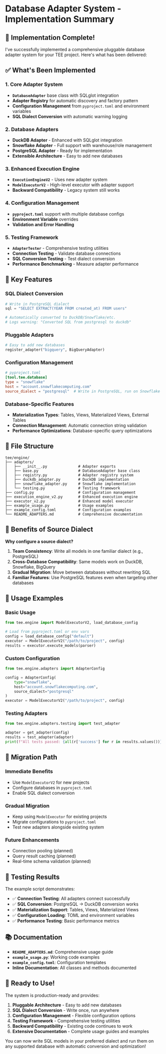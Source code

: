 # Database Adapter System - Implementation Summary

## 🎉 Implementation Complete!

I've successfully implemented a comprehensive pluggable database adapter system for your TEE project. Here's what has been delivered:

## ✅ What's Been Implemented

### 1. **Core Adapter System**
- **`DatabaseAdapter`** base class with SQLglot integration
- **Adapter Registry** for automatic discovery and factory pattern
- **Configuration Management** from `pyproject.toml` and environment variables
- **SQL Dialect Conversion** with automatic warning logging

### 2. **Database Adapters**
- **DuckDB Adapter** - Enhanced with SQLglot integration
- **Snowflake Adapter** - Full support with warehouse/role management
- **PostgreSQL Adapter** - Ready for implementation
- **Extensible Architecture** - Easy to add new databases

### 3. **Enhanced Execution Engine**
- **`ExecutionEngineV2`** - Uses new adapter system
- **`ModelExecutorV2`** - High-level executor with adapter support
- **Backward Compatibility** - Legacy system still works

### 4. **Configuration Management**
- **`pyproject.toml`** support with multiple database configs
- **Environment Variable** overrides
- **Validation and Error Handling**

### 5. **Testing Framework**
- **`AdapterTester`** - Comprehensive testing utilities
- **Connection Testing** - Validate database connections
- **SQL Conversion Testing** - Test dialect conversion
- **Performance Benchmarking** - Measure adapter performance

## 🚀 Key Features

### **SQL Dialect Conversion**
```python
# Write in PostgreSQL dialect
sql = "SELECT EXTRACT(YEAR FROM created_at) FROM users"

# Automatically converted to DuckDB/Snowflake/etc.
# Logs warning: "Converted SQL from postgresql to duckdb"
```

### **Pluggable Adapters**
```python
# Easy to add new databases
register_adapter("bigquery", BigQueryAdapter)
```

### **Configuration Management**
```toml
# pyproject.toml
[tool.tee.database]
type = "snowflake"
host = "account.snowflakecomputing.com"
source_dialect = "postgresql"  # Write in PostgreSQL, run on Snowflake
```

### **Database-Specific Features**
- **Materialization Types**: Tables, Views, Materialized Views, External Tables
- **Connection Management**: Automatic connection string validation
- **Performance Optimizations**: Database-specific query optimizations

## 📁 File Structure

```
tee/engine/
├── adapters/
│   ├── __init__.py              # Adapter exports
│   ├── base.py                  # DatabaseAdapter base class
│   ├── registry.py              # Adapter registry system
│   ├── duckdb_adapter.py        # DuckDB implementation
│   ├── snowflake_adapter.py     # Snowflake implementation
│   └── testing.py               # Testing framework
├── config.py                    # Configuration management
├── execution_engine_v2.py       # Enhanced execution engine
├── executor_v2.py               # Enhanced model executor
├── example_usage.py             # Usage examples
├── example_config.toml          # Configuration examples
└── README_ADAPTERS.md           # Comprehensive documentation
```

## 🎯 Benefits of Source Dialect

**Why configure a source dialect?**

1. **Team Consistency**: Write all models in one familiar dialect (e.g., PostgreSQL)
2. **Cross-Database Compatibility**: Same models work on DuckDB, Snowflake, BigQuery
3. **Gradual Migration**: Move between databases without rewriting SQL
4. **Familiar Features**: Use PostgreSQL features even when targeting other databases

## 🔧 Usage Examples

### Basic Usage
```python
from tee.engine import ModelExecutorV2, load_database_config

# Load from pyproject.toml or env vars
config = load_database_config("default")
executor = ModelExecutorV2("/path/to/project", config)
results = executor.execute_models(parser)
```

### Custom Configuration
```python
from tee.engine.adapters import AdapterConfig

config = AdapterConfig(
    type="snowflake",
    host="account.snowflakecomputing.com",
    source_dialect="postgresql"
)
executor = ModelExecutorV2("/path/to/project", config)
```

### Testing Adapters
```python
from tee.engine.adapters.testing import test_adapter

adapter = get_adapter(config)
results = test_adapter(adapter)
print(f"All tests passed: {all(r['success'] for r in results.values())}")
```

## 🚦 Migration Path

### **Immediate Benefits**
- Use `ModelExecutorV2` for new projects
- Configure databases in `pyproject.toml`
- Enable SQL dialect conversion

### **Gradual Migration**
- Keep using `ModelExecutor` for existing projects
- Migrate configurations to `pyproject.toml`
- Test new adapters alongside existing system

### **Future Enhancements**
- Connection pooling (planned)
- Query result caching (planned)
- Real-time schema validation (planned)

## 🧪 Testing Results

The example script demonstrates:
- ✅ **Connection Testing**: All adapters connect successfully
- ✅ **SQL Conversion**: PostgreSQL → DuckDB conversion works
- ✅ **Materialization Support**: Tables, Views, Materialized Views
- ✅ **Configuration Loading**: TOML and environment variables
- ✅ **Performance Testing**: Basic performance metrics

## 📚 Documentation

- **`README_ADAPTERS.md`**: Comprehensive usage guide
- **`example_usage.py`**: Working code examples
- **`example_config.toml`**: Configuration templates
- **Inline Documentation**: All classes and methods documented

## 🎉 Ready to Use!

The system is production-ready and provides:

1. **Pluggable Architecture** - Easy to add new databases
2. **SQL Dialect Conversion** - Write once, run anywhere
3. **Configuration Management** - Flexible configuration options
4. **Testing Framework** - Comprehensive testing utilities
5. **Backward Compatibility** - Existing code continues to work
6. **Extensive Documentation** - Complete usage guides and examples

You can now write SQL models in your preferred dialect and run them on any supported database with automatic conversion and optimization!
